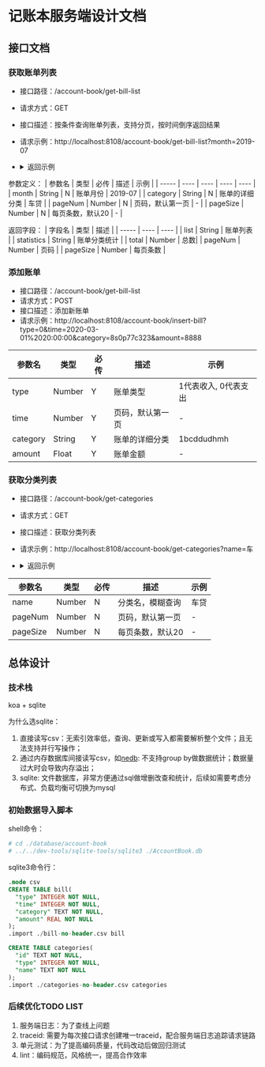 # 记账本服务端设计文档

## 接口文档

### 获取账单列表
- 接口路径：/account-book/get-bill-list
- 请求方式：GET
- 接口描述：按条件查询账单列表，支持分页，按时间倒序返回结果
- 请求示例：http://localhost:8108/account-book/get-bill-list?month=2019-07 
- <details>
  <summary>返回示例</summary>

  ```json
    {
      "errno": 0,
      "errmsg": "ok",
      "data": {
        "list": [
          {
            "type": 0,
            "category": "交通",
            "time": "2019-07-31",
            "amount": 1900
          },
          {
            "type": 1,
            "category": "基金投资",
            "time": "2019-07-31",
            "amount": 1000
          },
          {
            "type": 0,
            "category": "日常饮食",
            "time": "2019-07-24",
            "amount": 3900
          },
          {
            "type": 0,
            "category": "房贷",
            "time": "2019-07-01",
            "amount": 5400
          },
          {
            "type": 0,
            "category": "房屋租赁",
            "time": "2019-07-01",
            "amount": 1500
          },
          {
            "type": 1,
            "category": "工资",
            "time": "2019-07-01",
            "amount": 30000
          }
        ],
        "statictics": [
          {
            "category": "工资",
            "total_amount": 30000
          },
          {
            "category": "房贷",
            "total_amount": 5400
          },
          {
            "category": "日常饮食",
            "total_amount": 3900
          },
          {
            "category": "交通",
            "total_amount": 1900
          },
          {
            "category": "房屋租赁",
            "total_amount": 1500
          },
          {
            "category": "基金投资",
            "total_amount": 1000
          }
        ],
        "total": 6,
        "pageNum": 1,
        "pageSize": 20
      }
    }
  ```
</details>

参数定义：
| 参数名 | 类型 | 必传 | 描述 | 示例 |
| ----- | ---- | ---- | ---- | ---- |
| month | String | N | 账单月份 | 2019-07 |
| category | String | N | 账单的详细分类 | 车贷 |
| pageNum | Number | N | 页码，默认第一页 | - |
| pageSize | Number | N | 每页条数，默认20 | - |


返回字段：
| 字段名 | 类型 | 描述 |
| ----- | ---- | ---- | 
| list | String | 账单列表 |
| statistics | String | 账单分类统计 |
| total | Number | 总数|
| pageNum | Number | 页码 | 
| pageSize | Number | 每页条数 |

### 添加账单
- 接口路径：/account-book/get-bill-list
- 请求方式：POST
- 接口描述：添加新账单
- 请求示例：http://localhost:8108/account-book/insert-bill?type=0&time=2020-03-01%2020:00:00&category=8s0p77c323&amount=8888 

| 参数名 | 类型 | 必传 | 描述 | 示例 |
| ----- | ---- | ---- | ---- | ---- |
| type | Number | Y | 账单类型 | 1代表收入, 0代表支出 |
| time | Number | Y | 页码，默认第一页 | - |
| category | String | Y | 账单的详细分类 | 1bcddudhmh |
| amount | Float | Y | 账单金额 | - |

### 获取分类列表
- 接口路径：/account-book/get-categories
- 请求方式：GET
- 接口描述：获取分类列表
- 请求示例：http://localhost:8108/account-book/get-categories?name=车
- <details>
  <summary>返回示例</summary>

  ```json
  {
    "errno": 0,
    "errmsg": "ok",
    "data": {
      "list": [
        {
          "id": "1bcddudhmh",
          "type": 0,
          "name": "车贷"
        },
        {
          "id": "hc5g66kviq",
          "type": 0,
          "name": "车辆保养"
        }
      ],
      "total": 2,
      "pageNum": 1,
      "pageSize": 20
    }
  }
  ```
</details>

| 参数名 | 类型 | 必传 | 描述 | 示例 |
| ----- | ---- | ---- | ---- | ---- |
| name | Number | N | 分类名，模糊查询 | 车贷 |
| pageNum | Number | N | 页码，默认第一页 | - |
| pageSize | Number | N | 每页条数，默认20 | - |

## 总体设计

### 技术栈
koa + sqlite

为什么选sqlite：
1. 直接读写csv：无索引效率低，查询、更新或写入都需要解析整个文件；且无法支持并行写操作；
2. 通过内存数据库间接读写csv，如[nedb](https://github.com/louischatriot/nedb): 不支持group by做数据统计；数据量过大时会导致内存溢出；
3. sqlite: 文件数据库，非常方便通过sql做增删改查和统计，后续如需要考虑分布式、负载均衡可切换为mysql

### 初始数据导入脚本

shell命令：
```sh
# cd ./database/account-book
# ../../dev-tools/sqlite-tools/sqlite3 ./AccountBook.db
```

sqlite3命令行：
```sql
.mode csv
CREATE TABLE bill(
  "type" INTEGER NOT NULL,
  "time" INTEGER NOT NULL,
  "category" TEXT NOT NULL,
  "amount" REAL NOT NULL
);
.import ./bill-no-header.csv bill

CREATE TABLE categories(
  "id" TEXT NOT NULL,
  "type" INTEGER NOT NULL,
  "name" TEXT NOT NULL
);
.import ./categories-no-header.csv categories
```

### 后续优化TODO LIST
1. 服务端日志：为了查线上问题
2. traceid: 需要为每次接口请求创建唯一traceid，配合服务端日志追踪请求链路
3. 单元测试：为了提高编码质量，代码改动后做回归测试
4. lint：编码规范，风格统一，提高合作效率
